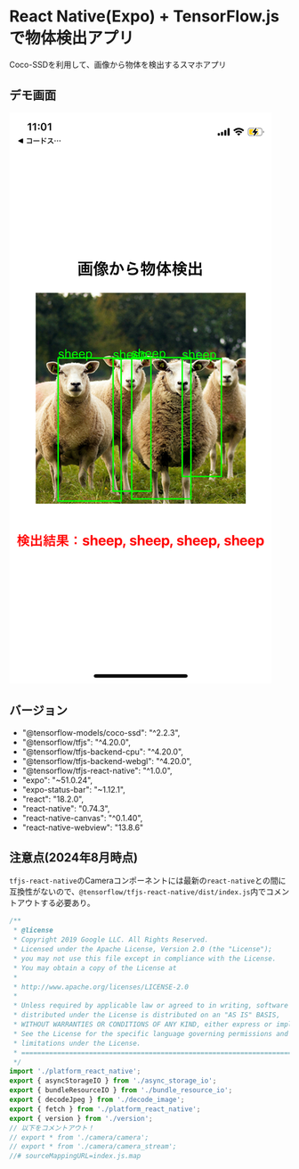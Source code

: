 # React Native(Expo) + TensorFlow.jsで物体検出アプリ
Coco-SSDを利用して、画像から物体を検出するスマホアプリ

## デモ画面
![デモ画面](demo_img.PNG)

## バージョン
- "@tensorflow-models/coco-ssd": "^2.2.3",
- "@tensorflow/tfjs": "^4.20.0",
- "@tensorflow/tfjs-backend-cpu": "^4.20.0",
- "@tensorflow/tfjs-backend-webgl": "^4.20.0",
- "@tensorflow/tfjs-react-native": "^1.0.0",
- "expo": "~51.0.24",
- "expo-status-bar": "~1.12.1",
- "react": "18.2.0",
- "react-native": "0.74.3",
- "react-native-canvas": "^0.1.40",
- "react-native-webview": "13.8.6"

## 注意点(2024年8月時点)

`tfjs-react-native`のCameraコンポーネントには最新の`react-native`との間に互換性がないので、`@tensorflow/tfjs-react-native/dist/index.js`内でコメントアウトする必要あり。

```JavaScript:@tensorflow/tfjs-react-native/dist/index.js
/**
 * @license
 * Copyright 2019 Google LLC. All Rights Reserved.
 * Licensed under the Apache License, Version 2.0 (the "License");
 * you may not use this file except in compliance with the License.
 * You may obtain a copy of the License at
 *
 * http://www.apache.org/licenses/LICENSE-2.0
 *
 * Unless required by applicable law or agreed to in writing, software
 * distributed under the License is distributed on an "AS IS" BASIS,
 * WITHOUT WARRANTIES OR CONDITIONS OF ANY KIND, either express or implied.
 * See the License for the specific language governing permissions and
 * limitations under the License.
 * =============================================================================
 */
import './platform_react_native';
export { asyncStorageIO } from './async_storage_io';
export { bundleResourceIO } from './bundle_resource_io';
export { decodeJpeg } from './decode_image';
export { fetch } from './platform_react_native';
export { version } from './version';
// 以下をコメントアウト！
// export * from './camera/camera';
// export * from './camera/camera_stream';
//# sourceMappingURL=index.js.map
```